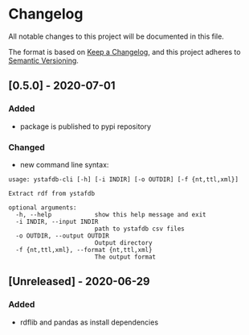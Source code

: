 # Changelog
All notable changes to this project will be documented in this file.

The format is based on [Keep a Changelog](https://keepachangelog.com/en/1.0.0/),
and this project adheres to [Semantic Versioning](https://semver.org/spec/v2.0.0.html).

## [0.5.0] - 2020-07-01
### Added
- package is published to pypi repository
### Changed
- new command line syntax:
```
usage: ystafdb-cli [-h] [-i INDIR] [-o OUTDIR] [-f {nt,ttl,xml}]

Extract rdf from ystafdb

optional arguments:
  -h, --help            show this help message and exit
  -i INDIR, --input INDIR
                        path to ystafdb csv files
  -o OUTDIR, --output OUTDIR
                        Output directory
  -f {nt,ttl,xml}, --format {nt,ttl,xml}
                        The output format

```

## [Unreleased] - 2020-06-29
### Added
- rdflib and pandas as install dependencies

